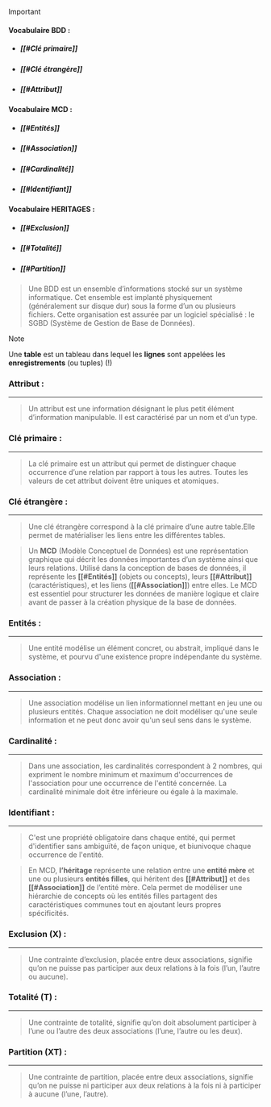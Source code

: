 
> [!important]
>#### Vocabulaire BDD :
> - ##### [[#Clé primaire]]
> - ##### [[#Clé étrangère]]
> - ##### [[#Attribut]]
> #### Vocabulaire MCD :
> - ##### [[#Entités]]
> - ##### [[#Association]]
> - ##### [[#Cardinalité]]
> - ##### [[#Identifiant]]
> #### Vocabulaire HERITAGES :
> - ##### [[#Exclusion]]
> - ##### [[#Totalité]]
> - ##### [[#Partition]]



>Une BDD est un ensemble d’informations stocké sur un système informatique. Cet ensemble est implanté physiquement (généralement sur disque dur) sous la forme d’un ou plusieurs fichiers. Cette organisation est assurée par un logiciel spécialisé : le SGBD (Système de Gestion de Base de Données).


> [!NOTE]
> Une **table** est un tableau dans lequel les **lignes** sont appelées les **enregistrements** (ou tuples) (!)

### Attribut : 
---
> Un attribut est une information désignant le plus petit élément d’information manipulable. Il est caractérisé par un nom et d’un type.
> 
### Clé primaire : 
---
> La clé primaire est un attribut qui permet de distinguer chaque occurrence d’une relation par rapport à tous les autres. Toutes les valeurs de cet attribut doivent être uniques et atomiques.
> 
### Clé étrangère : 
---
> Une clé étrangère correspond à la clé primaire d’une autre table.Elle permet de matérialiser les liens entre les différentes tables.
> 



>Un **MCD** (Modèle Conceptuel de Données) est une représentation graphique qui décrit les données importantes d’un système ainsi que leurs relations. Utilisé dans la conception de bases de données, il représente les **[[#Entités]]** (objets ou concepts), leurs **[[#Attribut]]** (caractéristiques), et les liens (**[[#Association]]**) entre elles. Le MCD est essentiel pour structurer les données de manière logique et claire avant de passer à la création physique de la base de données.

### Entités : 
---
> Une entité modélise un élément concret, ou abstrait, impliqué dans le système, et pourvu d'une existence propre indépendante du système.
> 
### Association : 
---
> Une association modélise un lien informationnel mettant en jeu une ou plusieurs entités. Chaque association ne doit modéliser qu'une seule information et ne peut donc avoir qu'un seul sens dans le système.
> 
### Cardinalité : 
---
> Dans une association, les cardinalités correspondent à 2 nombres, qui expriment le nombre minimum et maximum d'occurrences de l'association pour une occurrence de l'entité concernée. La cardinalité minimale doit être inférieure ou égale à la maximale.
> 
### Identifiant : 
---
> C'est une propriété obligatoire dans chaque entité, qui permet d'identifier sans ambiguïté, de façon unique, et biunivoque chaque occurrence de l'entité.
> 


>En MCD, **l’héritage** représente une relation entre une **entité mère** et une ou plusieurs **entités filles**, qui héritent des **[[#Attribut]]** et des **[[#Association]]** de l’entité mère. Cela permet de modéliser une hiérarchie de concepts où les entités filles partagent des caractéristiques communes tout en ajoutant leurs propres spécificités. 

### Exclusion (X) : 
---
>Une contrainte d’exclusion, placée entre deux associations, signifie qu’on ne puisse pas participer aux deux relations à la fois (l’un, l’autre ou aucune).
> 
### Totalité (T) :
---
>Une contrainte de totalité, signifie qu’on doit absolument participer à l’une ou l’autre des deux associations (l’une, l’autre ou les deux).
>
### Partition (XT) :
---
>Une contrainte de partition, placée entre deux associations, signifie qu’on ne puisse ni participer aux deux relations à la fois ni à participer à aucune (l’une, l’autre).
> 

